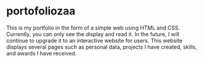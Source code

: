 # portofoliozaa
This is my portfolio in the form of a simple web using HTML and CSS. Currently, you can only see the display and read it. In the future, I will continue to upgrade it to an interactive website for users. This website displays several pages such as personal data, projects I have created, skills, and awards I have received.
